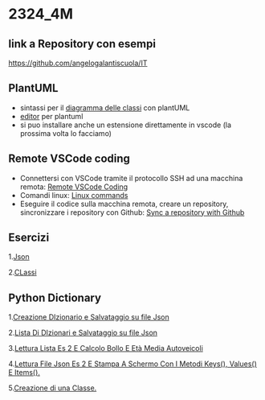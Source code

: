 # 2324_4M

## link a Repository con esempi
https://github.com/angelogalantiscuola/IT

## PlantUML
- sintassi per il [diagramma delle classi](https://plantuml.com/class-diagram) con plantUML
- [editor](http://www.plantuml.com/plantuml/uml/SyfFKj2rKt3CoKnELR1Io4ZDoSa70000) per plantuml
- si puo installare anche un estensione direttamente in vscode (la prossima volta lo facciamo)

## Remote VSCode coding
- Connettersi con VSCode tramite il protocollo SSH ad una macchina remota:
[Remote VSCode Coding](https://docs.google.com/document/d/1Hj421cgJWSpHDKt7EvSvzY98OCbt7lCXVqEd5uTHEic/edit?usp=sharing)
- Comandi linux:
[Linux commands](https://docs.google.com/document/d/1u4588J1EoBhTUW47ElZJBVZg-SvuUbf_xVKA3qQOmyI/edit?usp=sharing)
- Eseguire il codice sulla macchina remota, creare un repository, sincronizzare i repository con Github:
[Sync a repository with Github](https://docs.google.com/document/d/1VSPMp390ovSXxyrg4O-Z2Uw_wgZ9vl-5woab78Ub05A/edit?usp=sharing)
## Esercizi
1.[Json](https://github.com/angelogalantiscuola/2324_4M/tree/main/1_json_dizionari)

2.[CLassi](https://github.com/angelogalantiscuola/2324_4M/tree/main/2_classi)
## Python Dictionary 
1.[Creazione DIzionario e Salvataggio su file Json](https://github.com/angelogalantiscuola/2324_4M/blob/3b08396c771f7f3818d1fe725b64fc011049b71e/esercizio_001.py)

2.[Lista Di DIzionari e Salvataggio su file Json](https://github.com/angelogalantiscuola/2324_4M/blob/96fa2d7c9e11a45dfced0d46cabbe8716ef6a557/1_json_dizionari/esercizio_002.py)

3.[Lettura Lista Es 2 E Calcolo Bollo  E Età Media Autoveicoli](https://github.com/angelogalantiscuola/2324_4M/blob/a34f071156598069097056e10a463ab9f51a01ae/esercizio_003.py.py)

4.[Lettura File Json Es 2 E Stampa A Schermo Con I Metodi Keys(), Values() E Items().](https://github.com/angelogalantiscuola/2324_4M/blob/b3642133274d422ca4acbd838ac9dd2f155b60bb/2_json_dizionari/esecizio_004.py)

5.[Creazione di una Classe.](https://github.com/angelogalantiscuola/2324_4M/blob/main/2_classi/esercizio_007.py)
